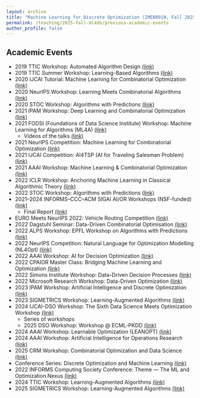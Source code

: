 ```yaml
---
layout: archive
title: "Machine Learning for Discrete Optimization (IMEN891N, Fall 2025)"
permalink: /teaching/2025-fall-ml4do/previous-academic-events
author_profile: false
---
```


## Academic Events

- 2019 TTIC Workshop: Automated Algorithm Design [(link)](https://www.cs.cmu.edu/~ckingsf/AutoAlg2019/)  
- 2019 TTIC Summer Workshop: Learning-Based Algorithms [(link)](https://www.mit.edu/~vakilian/ttic-workshop.html)  
- 2020 IJCAI Tutorial: Machine Learning for Combinatorial Optimization [(link)](https://sites.google.com/view/ml4co-ijcai20/home)  
- 2020 NeurIPS Workshop: Learning Meets Combinatorial Algorithms [(link)](https://sites.google.com/view/lmca2020/home)  
- 2020 STOC Workshop: Algorithms with Predictions [(link)](https://www.mit.edu/~vakilian/stoc-workshop.html)  
- 2021 IPAM Workshop: Deep Learning and Combinatorial Optimization [(link)](https://www.ipam.ucla.edu/programs/workshops/deep-learning-and-combinatorial-optimization/)  
- 2021 FODSI (Foundations of Data Science Institute) Workshop: Machine Learning for Algorithms (ML4A) [(link)](https://fodsi.us/ml4a.html)  
  - Videos of the talks [(link)](https://www.youtube.com/watch?v=TZCqh8tbSbE&list=PLielX3YY4J_gffPl042Pq-zhcROxdiogD)  
- 2021 NeurIPS Competition: Machine Learning for Combinatorial Optimization [(link)](https://neurips.cc/virtual/2021/competition/32547)  
- 2021 IJCAI Competition: AI4TSP (AI for Traveling Salesman Problem) [(link)](https://github.com/paulorocosta/ai-for-tsp-competition)  
- 2021 AAAI Workshop: Machine Learning & Combinatorial Optimization [(link)](https://sites.google.com/view/ml-co-aaai-21/)  
- 2022 ICLR Workshop: Anchoring Machine Learning in Classical Algorithmic Theory [(link)](https://sites.google.com/view/groundedml2022)  
- 2022 STOC Workshop: Algorithms with Predictions [(link)](https://theory.stanford.edu/~sergei/stoc2022alps.html)  
- 2021–2024 INFORMS–CCC–ACM SIGAI AI/OR Workshops (NSF-funded) [(link)](https://cra.org/ccc/wp-content/uploads/sites/2/2025/04/Making-a-Case-for-Research-Collaboration-Between-Artificial-Intelligence-and-Operations-Research-Experts-AI-OR-3-Report.pdf)  
  - Final Report [(link)](https://connect.informs.org/discussion/announcing-the-final-report-from-the-aior-workshop-series)  
- EURO Meets NeurIPS 2022: Vehicle Routing Competition [(link)](https://euro-neurips-vrp-2022.challenges.ortec.com/)  
- 2022 Dagstuhl Seminar: Data-Driven Combinatorial Optimisation [(link)](https://www.dagstuhl.de/seminars/seminar-calendar/seminar-details/22431)  
- 2022 ALPS Workshop: EPFL Workshop on Algorithms with Predictions [(link)](https://archiveweb.epfl.ch/alps2022.epfl.ch/)  
- 2022 NeurIPS Competition: Natural Language for Optimization Modelling (NL4Opt) [(link)](https://nl4opt.github.io/)  
- 2022 AAAI Workshop: AI for Decision Optimization [(link)](https://research.ibm.com/haifa/Workshops/AAAI-22-AI4DO/)  
- 2022 CPAIOR Master Class: Bridging Machine Learning and Optimization [(link)](https://sites.google.com/usc.edu/cpaior-2022/master_class)  
- 2022 Simons Institute Workshop: Data-Driven Decision Processes [(link)](https://simons.berkeley.edu/programs/DataDriven2022)  
- 2022 Microsoft Research Workshop: Data-Driven Optimization [(link)](https://www.microsoft.com/en-us/research/event/2022-data-driven-optimization-workshop/schedule/)  
- 2023 IPAM Workshop: Artificial Intelligence and Discrete Optimization [(link)](https://www.ipam.ucla.edu/programs/workshops/artificial-intelligence-and-discrete-optimization/)  
- 2023 SIGMETRICS Workshop: Learning-Augmented Algorithms [(link)](https://learning-augmented-algorithms.github.io/2023/)  
- 2024 IJCAI-DSO Workshop: The Sixth Data Science Meets Optimization Workshop [(link)](https://sites.google.com/view/ijcai-2024-dso-workshop/home?authuser=0)  
  - Series of workshops  
  - 2025 DSO Workshop: Workshop @ ECML-PKDD [(link)](https://sites.google.com/view/dso-workshopecml-pkdd-2025)  
- 2024 AAAI Workshop: Learnable Optimization (LEANOPT) [(link)](https://leanopt.github.io/)  
- 2024 AAAI Workshop: Artificial Intelligence for Operations Research [(link)](https://ai-or.github.io/2024/)  
- 2025 CRM Workshop: Combinatorial Optimization and Data Science [(link)](https://www.crmath.ca/en/activities/#/type/activity/id/3992)  
- Conference Series: Discrete Optimization and Machine Learning [(link)](https://doml.zib.de/)  
- 2022 INFORMS Computing Society Conference: Theme — The ML and Optimization Nexus [(link)](https://easychair.org/cfp/2022ICSConference)  
- 2024 TTIC Workshop: Learning-Augmented Algorithms [(link)](https://samsonzhou.github.io/ttic-2024-workshop-learning-augmented.html)  
- 2025 SIGMETRICS Workshop: Learning-Augmented Algorithms [(link)](https://learning-augmented-algorithms.github.io/)  
